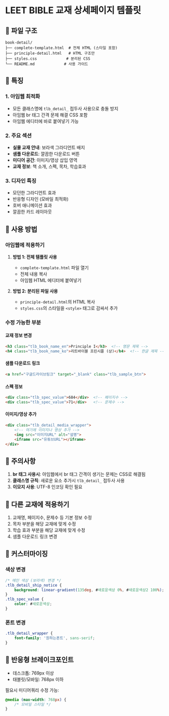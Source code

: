 # LEET BIBLE 교재 상세페이지 템플릿

## 📁 파일 구조

```
book-detail/
├── complete-template.html  # 전체 HTML (스타일 포함)
├── principle-detail.html   # HTML 구조만
├── styles.css             # 분리된 CSS
└── README.md             # 사용 가이드
```

## 🎨 특징

### 1. 아임웹 최적화
- 모든 클래스명에 `tlb_detail_` 접두사 사용으로 충돌 방지
- 아임웹 br 태그 간격 문제 해결 CSS 포함
- 아임웹 에디터에 바로 붙여넣기 가능

### 2. 주요 섹션
- **실물 교재 안내**: 보라색 그라디언트 배지
- **샘플 다운로드**: 깔끔한 다운로드 버튼
- **미디어 공간**: 이미지/영상 삽입 영역
- **교재 정보**: 책 소개, 스펙, 목차, 학습효과

### 3. 디자인 특징
- 모던한 그라디언트 효과
- 반응형 디자인 (모바일 최적화)
- 호버 애니메이션 효과
- 깔끔한 카드 레이아웃

## 🚀 사용 방법

### 아임웹에 적용하기

1. **방법 1: 전체 템플릿 사용**
   - `complete-template.html` 파일 열기
   - 전체 내용 복사
   - 아임웹 HTML 에디터에 붙여넣기

2. **방법 2: 분리된 파일 사용**
   - `principle-detail.html`의 HTML 복사
   - `styles.css`의 스타일을 `<style>` 태그로 감싸서 추가

### 수정 가능한 부분

#### 교재 정보 변경
```html
<h3 class="tlb_book_name_en">Principle I</h3>  <!-- 영문 제목 -->
<h4 class="tlb_book_name_ko">리트바이블 프린시플 (상)</h4>  <!-- 한글 제목 -->
```

#### 샘플 다운로드 링크
```html
<a href="구글드라이브링크" target="_blank" class="tlb_sample_btn">
```

#### 스펙 정보
```html
<div class="tlb_spec_value">684</div>  <!-- 페이지수 -->
<div class="tlb_spec_value">71</div>   <!-- 문제수 -->
```

#### 이미지/영상 추가
```html
<div class="tlb_detail_media_wrapper">
    <!-- 여기에 이미지나 영상 추가 -->
    <img src="이미지URL" alt="설명">
    <iframe src="유튜브URL"></iframe>
</div>
```

## 🎯 주의사항

1. **br 태그 사용시**: 아임웹에서 br 태그 간격이 생기는 문제는 CSS로 해결됨
2. **클래스명 규칙**: 새로운 요소 추가시 `tlb_detail_` 접두사 사용
3. **이모지 사용**: UTF-8 인코딩 확인 필요

## 📝 다른 교재에 적용하기

1. 교재명, 페이지수, 문제수 등 기본 정보 수정
2. 목차 부분을 해당 교재에 맞게 수정
3. 학습 효과 부분을 해당 교재에 맞게 수정
4. 샘플 다운로드 링크 변경

## 🔧 커스터마이징

### 색상 변경
```css
/* 메인 색상 (보라색) 변경 */
.tlb_detail_ship_notice {
    background: linear-gradient(135deg, #새로운색상 0%, #새로운색상2 100%);
}
.tlb_spec_value {
    color: #새로운색상;
}
```

### 폰트 변경
```css
.tlb_detail_wrapper {
    font-family: '원하는폰트', sans-serif;
}
```

## 📱 반응형 브레이크포인트

- 데스크톱: 769px 이상
- 태블릿/모바일: 768px 이하

필요시 미디어쿼리 수정 가능:
```css
@media (max-width: 768px) {
    /* 모바일 스타일 */
}
```